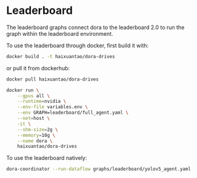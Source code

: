# Leaderboard

The leaderboard graphs connect dora to the leaderboard 2.0 to run the graph within the leaderboard environment.

To use the leaderboard through docker, first build it with:
```bash
docker build . -t haixuantao/dora-drives
```

or pull it from dockerhub:
```bash
docker pull haixuantao/dora-drives
```

```bash
docker run \
    --gpus all \
    --runtime=nvidia \
    --env-file variables.env \
    --env GRAPH=leaderboard/full_agent.yaml \
    --net=host \
    -it \
    --shm-size=2g \
    --memory=10g \
    --name dora \
    haixuantao/dora-drives
```

To use the leaderboard natively:
```bash
dora-coordinator --run-dataflow graphs/leaderboard/yolov5_agent.yaml
```
